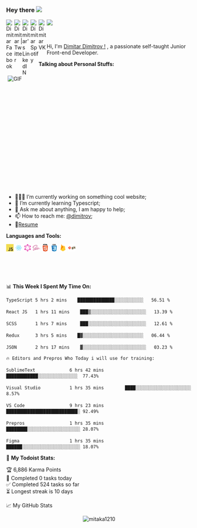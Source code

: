 ### Hey there <img src="https://media.giphy.com/media/hvRJCLFzcasrR4ia7z/giphy.gif" width="25px">

<a href="https://www.facebook.com/mitaka1210">
  <img align="left" alt="Dimitar Facebook" width="22px" src="https://raw.githubusercontent.com/peterthehan/peterthehan/master/assets/facebook.svg" />
</a>

<a href="https://twitter.com/dimitar1201">
  <img align="left" alt="Dimitar | Twitter" width="22px" src="https://raw.githubusercontent.com/peterthehan/peterthehan/master/assets/twitter.svg" />
</a>
<a href="https://www.linkedin.com/in/dimitar-dimitrov1201/">
  <img align="left" alt="Dimitar's LinkedIN" width="22px" src="https://raw.githubusercontent.com/peterthehan/peterthehan/master/assets/linkedin.svg" />
</a>
<a href="https://open.spotify.com/user/e90fe4zsndbm6xoe2t7t8kogf?si=WaLKpwvWTle0btle2qPb6g">
  <img align="left" alt="Dimitar Spotify" width="22px" src="https://raw.githubusercontent.com/peterthehan/peterthehan/master/assets/spotify.svg" />
</a>

<a href="https://vk.com/mitaka1210">
<img align="left" alt="Dimitar VK" width="22px" src="https://img.icons8.com/color/48/000000/vk-circled.png"/>

</a>

![](https://visitor-badge.glitch.me/badge?page_id=mitaka1210.mitaka1210)

<br />

Hi, I'm [Dimitar Dimitrov !](https://mitaka1210.github.io/Personal-Portfolio--2/) , a passionate self-taught Junior Front-end Developer.

  <img align="right" alt="GIF" src="https://github.com/abhisheknaiidu/abhisheknaiidu/blob/master/code.gif?raw=true" width="500" height="320" />
  
**Talking about Personal Stuffs:**

- 👨🏽‍💻 I’m currently working on something cool website;
- 🌱 I’m currently learning Typescript;
- 💬 Ask me about anything, I am happy to help;
- 📫 How to reach me: [@dimitrov](https://twitter.com/dimitar1201);
- 📝[Resume](https://drive.google.com/file/d/1sZ5DFLoYLKvJmgoyJc6VZs-JYROl7A9o/view)

**Languages and Tools:**

<div>
<code><img height="20" src="https://raw.githubusercontent.com/github/explore/80688e429a7d4ef2fca1e82350fe8e3517d3494d/topics/javascript/javascript.png"></code>
<code><img height="20" src="https://raw.githubusercontent.com/github/explore/80688e429a7d4ef2fca1e82350fe8e3517d3494d/topics/react/react.png"></code>
<code><img height="20" src="https://raw.githubusercontent.com/github/explore/5c058a388828bb5fde0bcafd4bc867b5bb3f26f3/topics/graphql/graphql.png"></code>
<code><img height="20" src="https://raw.githubusercontent.com/github/explore/80688e429a7d4ef2fca1e82350fe8e3517d3494d/topics/sass/sass.png"></code>
<code><img height="20" src="https://raw.githubusercontent.com/github/explore/80688e429a7d4ef2fca1e82350fe8e3517d3494d/topics/html/html.png"></code>
<code><img height="20" src="https://raw.githubusercontent.com/github/explore/80688e429a7d4ef2fca1e82350fe8e3517d3494d/topics/css/css.png"></code>
<code><img height="20" src="https://raw.githubusercontent.com/github/explore/80688e429a7d4ef2fca1e82350fe8e3517d3494d/topics/firebase/firebase.png"></code>
<code><img height="20" src="https://raw.githubusercontent.com/github/explore/80688e429a7d4ef2fca1e82350fe8e3517d3494d/topics/git/git.png"></code>

</div>

<br/>
<br/>
<br/>
<br/>


<!--START_SECTION:waka-->
📊 **This Week I Spent My Time On:**
```text
TypeScript 5 hrs 2 mins    ██████████████░░░░░░░░░░░   56.51 %

React JS   1 hrs 11 mins    ███▒░░░░░░░░░░░░░░░░░░░░░   13.39 %

SCSS       1 hrs 7 mins     ███░░░░░░░░░░░░░░░░░░░░░░   12.61 %

Redux      3 hrs 5 mins    █▓░░░░░░░░░░░░░░░░░░░░░░░   06.44 %

JSON       2 hrs 17 mins    ▓░░░░░░░░░░░░░░░░░░░░░░░░   03.23 %
```

<!--END_SECTION:waka-->

```text
🔥 Editors and Prepros Who Today i will use for training:

SublimeText             6 hrs 42 mins        ████████████░░░░░░░░░░░░░░░  77.43%

Visual Studio           1 hrs 35 mins        ████░░░░░░░░░░░░░░░░░░░░░    8.57%

VS Code                 9 hrs 23 mins        ███████████████████████████░ 92.49%

Prepros                 1 hrs 35 mins        ████████░░░░░░░░░░░░░░░░░░░░ 28.07%

Figma                   1 hrs 35 mins        ██████░░░░░░░░░░░░░░░░░░░░░░ 18.07%
```

🚧 **My Todoist Stats:**

<!-- TODO-IST:START -->

🏆 6,886 Karma Points  
🌸 Completed 0 tasks today  
✅ Completed 524 tasks so far  
⏳ Longest streak is 10 days

<!-- TODO-IST:END -->

📈 My GitHub Stats

<p align="center"> <img src="https://github-readme-stats.vercel.app/api?username=mitaka1210&show_icons=true&theme=gotham" alt="mitaka1210" />
